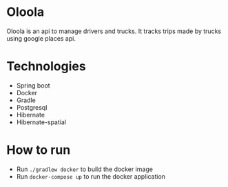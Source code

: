 # Oloola

Oloola is an api to manage drivers and trucks. 
It tracks trips made by trucks using google places api.

# Technologies
- Spring boot
- Docker
- Gradle
- Postgresql
- Hibernate
- Hibernate-spatial


# How to run 
- Run ```./gradlew docker``` to build the docker image
- Run ```docker-compose up``` to run the docker application

